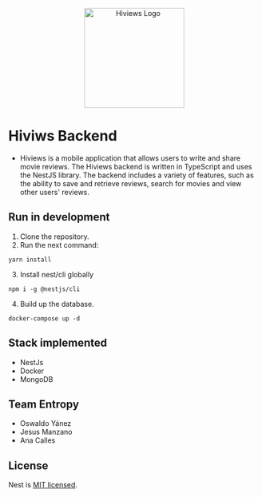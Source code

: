 <p align="center">
  <image src="./hiviews-logo/2-hilogo-alternativo.svg" width="200" alt="Hiviews Logo" />
</p>

 
# Hiviws Backend
* Hiviews is a mobile application that allows users to write and share movie reviews. The Hiviews backend is written in TypeScript and uses the NestJS library. The backend includes a variety of features, such as the ability to save and retrieve reviews, search for movies and view other users' reviews.


## Run in development
1. Clone the repository.
2. Run the next command:

```
yarn install
```
3. Install nest/cli globally

```
npm i -g @nestjs/cli
```
4. Build up the database.
```
docker-compose up -d
```
## Stack implemented
* NestJs
* Docker
* MongoDB

## Team Entropy
* Oswaldo Yánez
* Jesus Manzano
* Ana Calles
## License

Nest is [MIT licensed](LICENSE).
